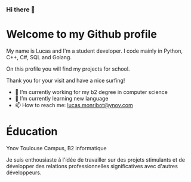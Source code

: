 ### Hi there 👋

# Welcome to my Github profile

My name is Lucas and I'm a student developer. I code mainly in Python, C++, C#, SQL and Golang.

On this profile you will find my projects for school.

Thank you for your visit and have a nice surfing!

- 🔭 I’m currently working for my b2 degree in computer science
- 🌱 I’m currently learning new language
- 📫 How to reach me: lucas.monribot@ynov.com

# Éducation

Ynov Toulouse Campus, B2 informatique

Je suis enthousiaste à l'idée de travailler sur des projets stimulants et de développer des relations professionnelles significatives avec d'autres développeurs.
